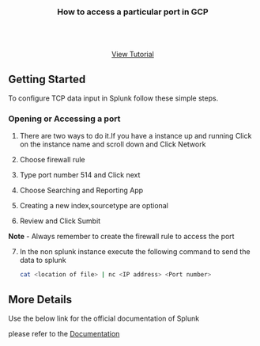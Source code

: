 

<p align="center">
  <h3 align="center">How to access a particular port in GCP</h3>

  <p align="center">
    <br />
    <br />
    <br />
    <a href="https://youtu.be/TiH9s4YM-aQ">View Tutorial</a>
  </p>
</p>






<!-- GETTING STARTED -->
## Getting Started

To configure TCP data input in Splunk follow these simple steps.

### Opening or Accessing a port

1. There are two ways to do it.If you have a instance up and running Click on the instance name and scroll down and Click Network
  
  
2. Choose firewall rule
   
   
3. Type port number 514 and Click next 
  
  
4. Choose Searching and Reporting App  
   
   
5. Creating a new index,sourcetype are optional


6. Review and Click Sumbit


  **Note** - Always remember to create the firewall rule to access the port


7. In the non splunk instance execute the following command to send the data to splunk
   ```sh
   cat <location of file> | nc <IP address> <Port number>
   ```

<!-- USAGE EXAMPLES -->
## More Details

Use the below link for the official documentation of Splunk

 please refer to the [Documentation](https://docs.splunk.com/Documentation/SplunkCloud/latest/Data/Monitornetworkports)





